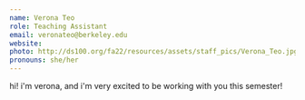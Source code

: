 ```yaml
---
name: Verona Teo
role: Teaching Assistant
email: veronateo@berkeley.edu
website: 
photo: http://ds100.org/fa22/resources/assets/staff_pics/Verona_Teo.jpg
pronouns: she/her
---
```

hi! i'm verona, and i'm very excited to be working with you this semester!
